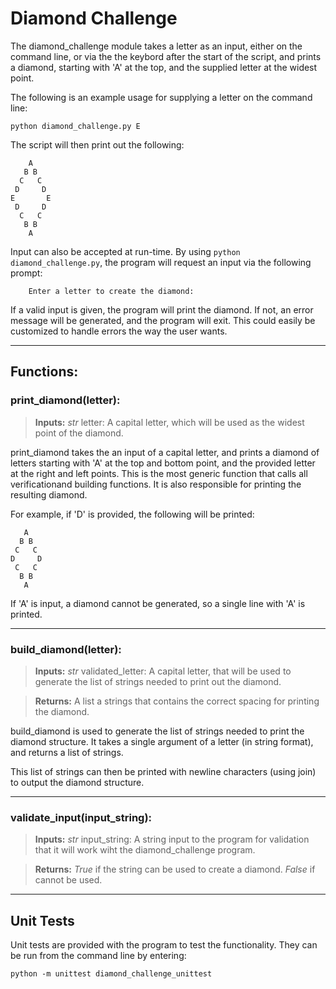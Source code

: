 # Diamond Challenge

The diamond_challenge module takes a letter as an input, either on the command line, or via the
the keybord after the start of the script, and prints a diamond, starting with 'A' at the top,
and the supplied letter at the widest point.

The following is an example usage for supplying a letter
on the command line:
```
python diamond_challenge.py E
```
The script will then print out the following:
```
    A
   B B
  C   C
 D     D
E       E
 D     D
  C   C
   B B
    A
```

Input can also be accepted at run-time. By using `python diamond_challenge.py`, the program will request an input via the following prompt:

```
    Enter a letter to create the diamond:
```
If a valid input is given, the program will print the diamond. If not, an error message will be generated, and the program will exit. This could easily be customized to handle errors the way the user wants.

---

## Functions:
### **print_diamond(letter):**
>**Inputs:** *str* letter: A capital letter, which will be used as
the widest point of the diamond.

print_diamond takes the an input of a capital letter, and prints a diamond of letters starting with 'A' at the top
and bottom point, and the provided letter at the right and left points. This is the most generic
function that calls all verificationand building functions. It is also responsible for printing
the resulting diamond.

For example, if 'D' is provided, the following will be printed:
```
   A
  B B
 C   C
D     D
 C   C
  B B
   A
```

If 'A' is input, a diamond cannot be generated, so a single line with 'A' is printed.

---

### **build_diamond(letter):**
>**Inputs:** *str* validated_letter: A capital letter, that will be used to generate the
list of strings needed to print out the diamond.

>**Returns:** A list a strings that contains the correct spacing for printing
the diamond.

build_diamond is used to generate the list of strings needed to print the diamond structure.
It takes a single argument of a letter (in string format), and returns a list of strings.

This list of strings can then be printed with newline characters (using join) to output the
diamond structure.

---

### **validate_input(input_string):**
>**Inputs:** *str* input_string: A string input to the program for validation
that it will work wiht the diamond_challenge program.

>**Returns:** *True* if the string can be used to create a diamond.
*False* if cannot be used.

---
## Unit Tests
Unit tests are provided with the program to test the functionality.
They can be run from the command line by entering:
```
python -m unittest diamond_challenge_unittest
```